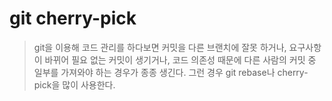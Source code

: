 # git cherry-pick

> git을 이용해 코드 관리를 하다보면 커밋을 다른 브랜치에 잘못 하거나, 요구사항이 바뀌어 필요 없는 커밋이 생기거나,
> 코드 의존성 때문에 다른 사람의 커밋 중 일부를 가져와야 하는 경우가 종종 생긴다. 그런 경우 git rebase나 cherry-pick을 많이 사용한다.

